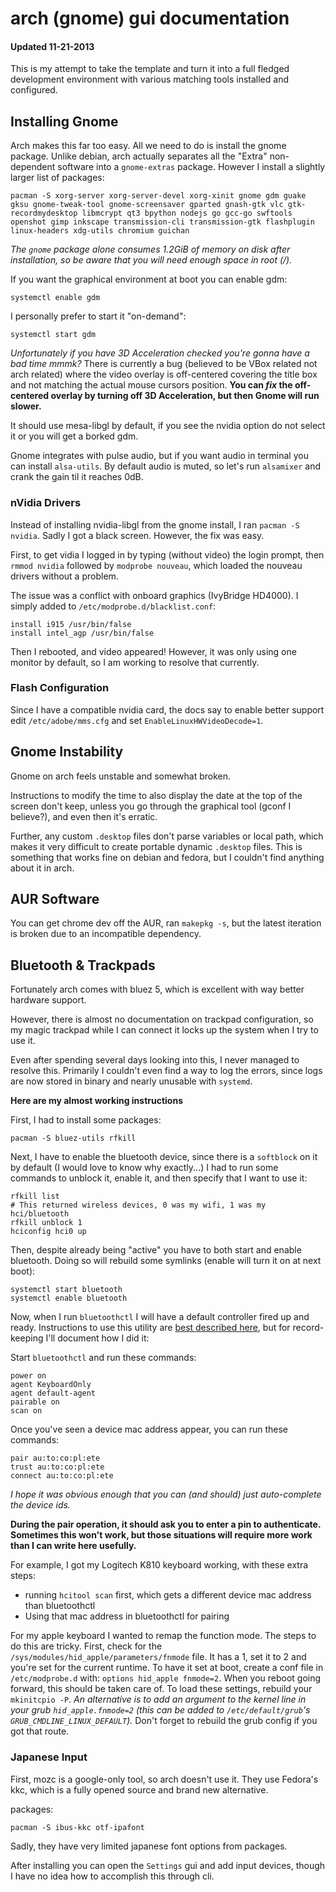 
# arch (gnome) gui documentation
#### Updated 11-21-2013

This is my attempt to take the template and turn it into a full fledged development environment with various matching tools installed and configured.


## Installing Gnome

Arch makes this far too easy.  All we need to do is install the gnome package.  Unlike debian, arch actually separates all the "Extra" non-dependent software into a `gnome-extras` package.  However I install a slightly larger list of packages:

    pacman -S xorg-server xorg-server-devel xorg-xinit gnome gdm guake gksu gnome-tweak-tool gnome-screensaver gparted gnash-gtk vlc gtk-recordmydesktop libmcrypt qt3 bpython nodejs go gcc-go swftools openshot gimp inkscape transmission-cli transmission-gtk flashplugin linux-headers xdg-utils chromium guichan

_The `gnome` package alone consumes 1.2GiB of memory on disk after installation, so be aware that you will need enough space in root (/)._

If you want the graphical environment at boot you can enable gdm:

    systemctl enable gdm

I personally prefer to start it "on-demand":

    systemctl start gdm

_Unfortunately if you have 3D Acceleration checked you're gonna have a bad time mmmk?_  There is currently a bug (believed to be VBox related not arch related) where the video overlay is off-centered covering the title box and not matching the actual mouse cursors position.  **You can _fix_ the off-centered overlay by turning off 3D Acceleration, but then Gnome will run slower.**

It should use mesa-libgl by default, if you see the nvidia option do not select it or you will get a borked gdm.

Gnome integrates with pulse audio, but if you want audio in terminal you can install `alsa-utils`.  By default audio is muted, so let's run `alsamixer` and crank the gain til it reaches 0dB.


### nVidia Drivers

Instead of installing nvidia-libgl from the gnome install, I ran `pacman -S nvidia`.  Sadly I got a black screen.  However, the fix was easy.

First, to get vidia I logged in by typing (without video) the login prompt, then `rmmod nvidia` followed by `modprobe nouveau`, which loaded the nouveau drivers without a problem.

The issue was a conflict with onboard graphics (IvyBridge HD4000).  I simply added to `/etc/modprobe.d/blacklist.conf`:

    install i915 /usr/bin/false
    install intel_agp /usr/bin/false

Then I rebooted, and video appeared!  However, it was only using one monitor by default, so I am working to resolve that currently.


### Flash Configuration

Since I have a compatible nvidia card, the docs say to enable better support edit `/etc/adobe/mms.cfg` and set `EnableLinuxHWVideoDecode=1`.


## Gnome Instability

Gnome on arch feels unstable and somewhat broken.

Instructions to modify the time to also display the date at the top of the screen don't keep, unless you go through the graphical tool (gconf I believe?), and even then it's erratic.

Further, any custom `.desktop` files don't parse variables or local path, which makes it very difficult to create portable dynamic `.desktop` files.  This is something that works fine on debian and fedora, but I couldn't find anything about it in arch.


## AUR Software

You can get chrome dev off the AUR, ran `makepkg -s`, but the latest iteration is broken due to an incompatible dependency.


## Bluetooth & Trackpads

Fortunately arch comes with bluez 5, which is excellent with way better hardware support.

However, there is almost no documentation on trackpad configuration, so my magic trackpad while I can connect it locks up the system when I try to use it.

Even after spending several days looking into this, I never managed to resolve this.  Primarily I couldn't even find a way to log the errors, since logs are now stored in binary and nearly unusable with `systemd`.

**Here are my almost working instructions**

First, I had to install some packages:

    pacman -S bluez-utils rfkill

Next, I have to enable the bluetooth device, since there is a `softblock` on it by default (I would love to know why exactly...)  I had to run some commands to unblock it, enable it, and then specify that I want to use it:

    rfkill list
    # This returned wireless devices, 0 was my wifi, 1 was my hci/bluetooth
    rfkill unblock 1
    hciconfig hci0 up

Then, despite already being "active" you have to both start and enable bluetooth.  Doing so will rebuild some symlinks (enable will turn it on at next boot):

    systemctl start bluetooth
    systemctl enable bluetooth

Now, when I run `bluetoothctl` I will have a default controller fired up and ready.  Instructions to use this utility are [best described here](https://wiki.archlinux.org/index.php/Bluetooth_Keyboard), but for record-keeping I'll document how I did it:

Start `bluetoothctl` and run these commands:

    power on
    agent KeyboardOnly
    agent default-agent
    pairable on
    scan on

Once you've seen a device mac address appear, you can run these commands:

    pair au:to:co:pl:ete
    trust au:to:co:pl:ete
    connect au:to:co:pl:ete

_I hope it was obvious enough that you can (and should) just auto-complete the device ids._

**During the pair operation, it should ask you to enter a pin to authenticate.  Sometimes this won't work, but those situations will require more work than I can write here usefully.**

For example, I got my Logitech K810 keyboard working, with these extra steps:

- running `hcitool scan` first, which gets a different device mac address than bluetoothctl
- Using that mac address in bluetoothctl for pairing

For my apple keyboard I wanted to remap the function mode.  The steps to do this are tricky.  First, check for the `/sys/modules/hid_apple/parameters/fnmode` file.  It has a 1, set it to 2 and you're set for the current runtime.  To have it set at boot, create a conf file in `/etc/modprobe.d` with: `options hid_apple fnmode=2`.  When you reboot going forward, this should be taken care of.  To load these settings, rebuild your `mkinitcpio -P`.  _An alternative is to add an argument to the kernel line in your grub `hid_apple.fnmode=2` (this can be added to `/etc/default/grub`'s `GRUB_CMDLINE_LINUX_DEFAULT`)._  Don't forget to rebuild the grub config if you got that route.


### Japanese Input

First, mozc is a google-only tool, so arch doesn't use it.  They use Fedora's kkc, which is a fully opened source and brand new alternative.

packages:

    pacman -S ibus-kkc otf-ipafont

Sadly, they have very limited japanese font options from packages.

After installing you can open the `Settings` gui and add input devices, though I have no idea how to accomplish this through cli.
